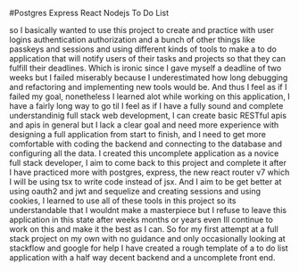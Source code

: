 #Postgres Express React Nodejs To Do List

so I basically wanted to use this project to create and practice with user logins authentication authorization and a bunch of other things like passkeys and sessions and using different kinds of tools to make a to do application that will notify users of their tasks and projects so that they can fulfill their deadlines. Which is ironic since I gave myself a deadline of two weeks but I failed miserably because I underestimated how long debugging and refactoring and implementing new tools would be. And thus I feel as if I failed my goal, nonetheless I learned alot while working on this application, I have a fairly long way to go til I feel as if I have a fully sound and complete understandinig full stack web development, I can create basic RESTful apis and apis in general but I lack a clear goal and need more experience with designing a full application from start to finish, and I need to get more comfortable with coding the backend and connecting to the database and configuring all the data. 
I created this uncomplete application as a novice full stack developer, I aim to come back to this project and complete it after I have practiced more with postgres, express, the new react router v7 which I will be using tsx to write code instead of jsx. And I aim to be get better at using oauth2 and jwt and sequelize and creating sessions and using cookies, I learned to use all of these tools in this project so its understandable that I wouldnt make a masterpiece but I refuse to leave this application in this state after weeks months or years even Ill continue to work on this and make it the best as I can.
So for my first attempt at a full stack project on my own with no guidance and only occasionally looking at stackflow and google for help I have created a rough template of a to do list application with a half way decent backend and a uncomplete front end. 